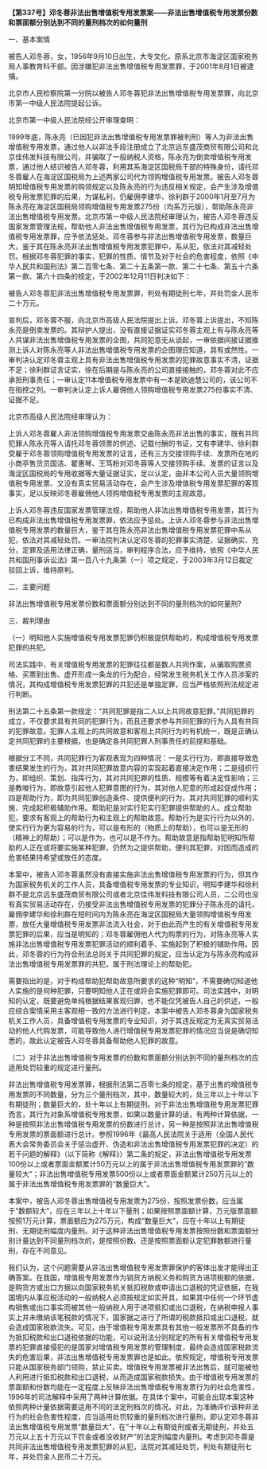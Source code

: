**【第337号】邓冬蓉非法出售增值税专用发票案——非法出售增值税专用发票份数和票面额分别达到不同的量刑档次的如何量刑**

一、基本案情

被告人邓冬蓉，女，1956年9月10日出生，大专文化，原系北京市海淀区国家税务局人事教育科干部。因涉嫌犯非法出售增值税专用发票罪，于2001年8月1日被逮捕。

北京市人民检察院第一分院以被告人邓冬蓉犯非法出售增值税专用发票罪，向北京市第一中级人民法院提起公诉。

北京市第一中级人民法院经公开审理查明：

1999年底，陈永亮（已因犯非法出售增值税专用发票罪被判刑）等人为非法出售增值税专用发票，通过他人以非法手段注册成立了北京远东盛茂商贸有限公司和北京佳伟发科技有限公司，并骗取了一般纳税人资格，陈永亮为倒卖增值税专用发票，通过他人结识被告人邓冬蓉，利用其系海淀区国税局干部的特殊身份，请托邓冬蓉雇人在海淀区国税局为上述两家公司代为领购增值税专用发票。被告人邓冬蓉明知增值税专用发票的购领规定以及陈永亮的行为违反相关规定，会产生涉及增值税专用发票犯罪的后果，为谋私利，仍雇佣李建华、徐利群于2000年1月至7月为陈永亮在海淀区国税局领购增值税专用发票275份（均系万元版），帮助陈永亮非法出售增值税专用发票。北京市第一中级人民法院经审理认为，被告人邓冬蓉违反国家发票管理法规，帮助他人非法出售增值税专用发票，其行为已构成非法出售增值税专用发票罪，应予依法惩处。邓冬蓉参与非法出售增值税专用发票，数量巨大，鉴于其在陈永亮非法出售增值税专用发票犯罪中，系从犯，依法对其减轻处罚。根据邓冬蓉犯罪的事实，犯罪的性质、情节及对于社会的危害程度，依照《中华人民共和国刑法》第二百零七条、第二十五条第一款、第二十七条、第五十六条第一款、第六十四条的规定，于2002年12月11日判决如下：

被告人邓冬蓉犯非法出售增值税专用发票罪，判处有期徒刑七年，并处罚金人民币二十万元。

宣判后，邓冬蓉不服，向北京市高级人民法院提出上诉。邓冬蓉上诉提出，不知陈永亮是倒卖发票的。其辩护人提出，没有直接证据证实邓冬蓉主观上有与陈永亮等人共谋非法出售增值税专用发票的企图，共同犯意无从谈起，一审依据间接证据推测上诉人对陈永亮等人非法出售增值税专用发票的企图理应知道，具有或然性。一审判决认定邓冬蓉主观上具有非法出售增值税专用发票的犯罪故意事实不清，证据不足；徐利群证言证实，徐在后期是与陈永亮的公司直接接触的，邓冬蓉对此不应承担刑事责任；一审认定11本增值税专用发票中有一本是欧迪慧公司的，该公司不在指控之列。一审判决认定上诉人雇佣他人领购增值税专用发票275份事实不清、证据不足。

北京市高级人民法院经审理认为：

上诉人邓冬蓉雇人非法领购增值税专用发票交由陈永亮非法出售的事实，既有共同犯罪人陈永亮等人请托邓冬蓉领票的供述、记载付酬的书证，又有李建华、徐利群受雇于邓冬蓉领购增值税专用发票的证言，还有三方交接领购手续、发票所在地的小商亭售货员国洁、翟惠琴、王笃粉对邓冬蓉等人交接领购手续、发票的证言以及海淀区国税局的专用收据等大量证据证实，足以认定，由非本公司人员大量领购增值税专用发票、又没有真实贸易活动存在，会产生涉及增值税专用发票犯罪的客观事实，足以反映邓冬蓉雇佣他人领购增值税专用发票的主观故意。

上诉人邓冬蓉违反国家发票管理法规，帮助他人非法出售增值税专用发票，其行为已构成非法出售增值税专用发票罪，依法应予惩处。上诉人邓冬蓉参与非法出售增值税专用发票的数量巨大，鉴于其在陈永亮非法出售增值税专用发票犯罪中系从犯，依法对其减轻处罚。一审法院判决认定邓冬蓉的犯罪事实清楚，证据确实、充分，定罪及适用法律正确，量刑适当，审判程序合法，应予维持，依照《中华人民共和国刑事诉讼法》第一百八十九条第（一）项之规定，于2003年3月12日裁定驳回上诉，维持原判。

二、主要问题

非法出售增值税专用发票份数和票面额分别达到不同的量刑档次的如何量刑?

三、裁判理由

（一）明知他人实施增值税专用发票犯罪仍积极提供帮助的，构成增值税专用发票犯罪的共犯。

司法实践中，有关增值税专用发票的犯罪往往都是数人共同作案，从骗取购票资格、买票到出售、虚开形成一条龙的行为配合，经常发生税务机关工作人员涉案的情况，其构成增值税专用发票犯罪的共犯还是单独定罪，应当严格依照刑法规定进行判断。

刑法第二十五条第一款规定：“共同犯罪是指二人以上共同故意犯罪。”共同犯罪的成立，不仅要求具有共同的犯罪行为，而且还要求参与共同犯罪的行为人具有共同的犯罪故意。犯罪人主观上的共同故意和客观上共同行为的有机统一，既是正确认定共同犯罪的主要根据，也是确定各共同犯罪人刑事责任的前提和基础。

根据分工不同，共同犯罪行为客观表现为四种情况：一是实行行为，即直接导致危害结果发生的行为，其对共同犯罪故意内容的实现起着直接决定作用；二是组织行为，即组织、策划、指挥行为，其对共同犯罪的性质、规模等有着决定性影响；三是教唆行为，即故意引起他人犯罪意图的行为，其对他人犯意的形成起促成作用；四是帮助行为，即为共同犯罪创造条件、提供便利的行为，其对共同犯罪的顺利实施、完成起积极辅助作用。帮助犯是对实行犯实行犯罪提供帮助的人。成立帮助犯，要求有客观上的帮助行为和主观上的帮助故意。帮助行为是实行行为以外的、使实行行为更为容易的行为，可以是有形的（物质上的帮助），也可以是无形的（精神上的帮助）；可以是作为，也可以是不作为。帮助故意是指帮助犯明知所帮助的人正在或将要实施某种犯罪，仍然为之提供帮助，便利其犯罪，对因而造成的危害结果持希望或放任的态度。

本案中，被告人邓冬蓉虽然没有直接实施非法出售增值税专用发票的行为，但其作为国家税务机关的工作人员，具备增值税专用发票的专业知识，明知李建华和徐利群不是北京远东盛茂商贸有限公司或者北京佳伟发科技有限公司人员，二公司也没有真实贸易活动存在，仍接受非法出售增值税专用发票的犯罪分子陈永亮的请托，雇佣李建华和徐利群在短时间内为陈永亮在海淀区国税局大量领购增值税专用发票，放任大量增值税专用发票非法流入社会，对于由此而产生的有关增值税专用发票犯罪的后果，应当是明知的；邓冬蓉雇佣他人代为购票的行为，对陈永亮等人实施非法出售增值税专用发票犯罪活动的顺利着手、实施起到了积极的辅助作用。因此，邓冬蓉的行为符合刑法总则关于共同犯罪的规定，应当认定为与陈永亮构成非法出售增值税专用发票罪的共犯，属于刑法理论上的帮助犯。

需要指出的是，对于构成帮助犯帮助故意所要求的这种“明知”，不需要确切知道他人实施的是何种犯罪，只要明知他人正在或将会实施犯罪即可。司法实践中，对明知的认定，既要避免单纯根据结果客观归罪，也不能仅凭被告人自己的供述，一般应综合案情采用主客观相一致的方法进行判定。本案中被告人邓冬蓉身为国家税务机关工作人员，具备增值税专用发票的专业知识，对于其违反规定为无真实贸易活动的他人代购发票，可能导致他人进行增值税专用发票犯罪的情况应当说是确切知悉的，故此认定被告人邓冬蓉具备帮助他人犯罪的故意。

（二）对于非法出售增值税专用发票的份数和票面额分别达到不同的量刑档次的应适用处罚较重的规定进行量刑。

非法出售增值税专用发票罪，根据刑法第二百零七条的规定，基于出售的增值税专用发票的不同数量，分为三个量刑档次，其中，数量较大的，处三年以上十年以下有期徒刑；数量巨大的，处十年以上有期徒刑。对于非法出售增值税专用发票犯罪而言，其行为对象系增值税专用发票，如果以数量计算的话，有两种计算依据，一种是按照非法出售增值税专用发票的份数进行总计，另一种是按照非法出售增值税专用发票的票面额进行总计。参照1996年《最高人民法院关于适用（全国人民代表大会常务委员会关于惩治虚开、伪造和非法出售增值税专用发票犯罪的决定）的若干问题的解释》（以下简称《解释》）第二条的规定，非法出售增值税专用发票100份以上或者票面金额累计50万元以上的属于非法出售增值税专用发票罪的“数量较大”；非法出售增值税专用发票500份以上或者票面金额累计250万元以上的属于非法出售增值税专用发票罪的“数量巨大”。

本案中，被告人邓冬蓉出售增值税专用发票为275份，按照发票份数，应当属于“数额较大”，应在三年以上十年以下量刑；如果按照票面额计算，万元版票面额按照1万元计算，票面额应为275万元，构成“数量巨大”，应在十年以上有期徒刑、无期徒刑幅度内量刑。对于这种非法出售增值税专用发票按照份数和票面额分别计量达到不同量刑档次的，是按照份数、还是按照票面额认定犯罪数额进行量刑，存在不同意见。

我们认为，这个问题需要从非法出售增值税专用发票罪保护的客体出发才能得出正确答案。在我国，增值税专用发票作为销货方纳税义务和购货方进项税额的依据，是购货方或出口方据以向国家税务机关抵扣税款或申请出口退税的凭证依据，在我国境内从事应税活动的一般纳税人必须按规定如实开具，如果其中任何一个环节虚构销售或出口事实而被其他一般纳税人用于进项抵扣或出口退税，在纳税申报人事实上并未缴纳该笔税款的情况下，国家据之进行了所谓的税款抵扣或出口退税，就会造成国家税款流失。可见，由于增值税专用发票具有其他一般发票所不具备的作为抵扣税款和出口退税依据的功能，可以说刑法分则规定的所有有关增值税专用发票的犯罪直接侵犯的是国家对增值税专用发票的管理制度，最终会造成国家税款流失的危害后果，非法出售增值税专用发票罪也是如此。依照规定，增值税专用发票只能从国家税务部门领购，禁止买卖。增值税专用发票被非法出售后，就可能被他人利用进行抵扣税款和出口退税，从而造成国家税款损失。由于增值税专用发票的票面额和份数均能在一定程度上反映非法出售增值税专用发票行为的社会危害性，1996年的司法解释中采用了两种计算依据。在具体个案中，可能会出现本案这种依照两种计量依据需要适用不同的法定刑档次的情况。对此，为准确评价该种非法行为的社会危害性程度，应当适用处罚较重的量刑档次进行量刑，即认定邓冬蓉非法出售增值税专用发票“数量巨大”，在“十年以上有期徒刑或者无期徒刑，并处五万元以上五十万元以下罚金或者没收财产”的法定刑幅度内量刑。考虑到邓冬蓉是共同非法出售增值税专用发票犯罪的从犯，法院对其减轻处罚，判处有期徒刑七年，并处罚金人民币二十万元。
